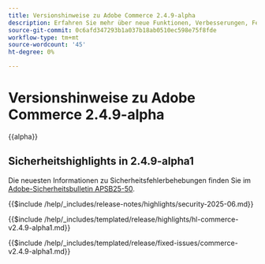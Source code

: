 ```yaml
---
title: Versionshinweise zu Adobe Commerce 2.4.9-alpha
description: Erfahren Sie mehr über neue Funktionen, Verbesserungen, Fehlerbehebungen und bekannte Probleme in der Version 2.4.9-Alpha von Adobe Commerce.
source-git-commit: 0c6afd347293b1a037b18ab0510ec598e75f8fde
workflow-type: tm+mt
source-wordcount: '45'
ht-degree: 0%

---
```



# Versionshinweise zu Adobe Commerce 2.4.9-alpha

{{alpha}}

## Sicherheitshighlights in 2.4.9-alpha1

Die neuesten Informationen zu Sicherheitsfehlerbehebungen finden Sie im [Adobe-Sicherheitsbulletin APSB25-50](https://helpx.adobe.com/de/security/products/magento/apsb25-50.html).

{{$include /help/_includes/release-notes/highlights/security-2025-06.md}}

<!-- Highlights in v2.4.9-alpha1 -->

{{$include /help/_includes/templated/release/highlights/hl-commerce-v2.4.9-alpha1.md}}

<!-- Fixed issues in v2.4.9-alpha1 -->

{{$include /help/_includes/templated/release/fixed-issues/commerce-v2.4.9-alpha1.md}}
